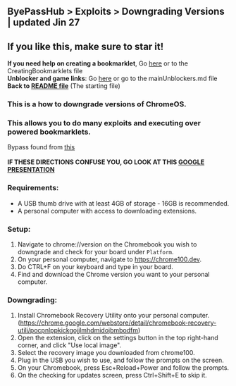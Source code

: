 ## ByePassHub > Exploits > Downgrading Versions | updated Jin 27
## If you like this, make sure to star it!
**If you need help on creating a bookmarklet**, Go [here](https://github.com/wea-f/ByePassHub/blob/main/Exploits/CreatingBookmarklets.md) or to the CreatingBookmarklets file<br>
**Unblocker and game links**: Go [here](https://github.com/wea-f/ByePassHub/blob/main/mainUnblockers.md) or go to the mainUnblockers.md file <br> 
**Back to [README file](https://github.com/wea-f/ByePassHub/blob/main/Exploits/README.md)** (The starting file) <br>
### This is a how to downgrade versions of ChromeOS. <br>
### This allows you to do many exploits and executing over powered bookmarklets.
Bypass found from [this](https://github.com/3kh0/ext-remover)<br> <br>
**IF THESE DIRECTIONS CONFUSE YOU, GO LOOK AT THIS [GOOGLE PRESENTATION](https://docs.google.com/presentation/d/1NCXDfjsBVDSR3JrpRXy4C-jz48mkIFaBVntpcbnJX_0/edit#slide=id.g14696d35f7e_0_97)** <br>

### Requirements:
- A USB thumb drive with at least 4GB of storage - 16GB is recommended.
- A personal computer with access to downloading extensions.

### Setup:
1. Navigate to chrome://version on the Chromebook you wish to downgrade and check for your board under `Platform`. 
2. On your personal computer, navigate to https://chrome100.dev.
3. Do CTRL+F on your keyboard and type in your board.
4. Find and download the Chrome version you want to your personal computer.

### Downgrading:
1. Install Chromebook Recovery Utility onto your personal computer. 
(https://chrome.google.com/webstore/detail/chromebook-recovery-utili/pocpnlppkickgojjlmhdmidojbmbodfm)
2. Open the extension, click on the settings button in the top right-hand corner, and click "Use local image".
3. Select the recovery image you downloaded from chrome100.
4. Plug in the USB you wish to use, and follow the prompts on the screen.
5. On your Chromebook, press Esc+Reload+Power and follow the prompts.
6. On the checking for updates screen, press Ctrl+Shift+E to skip it.
